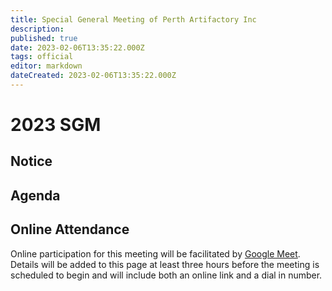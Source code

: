 ```yaml
---
title: Special General Meeting of Perth Artifactory Inc
description: 
published: true
date: 2023-02-06T13:35:22.000Z
tags: official
editor: markdown
dateCreated: 2023-02-06T13:35:22.000Z
---
```


# 2023 SGM

## Notice

## Agenda

## Online Attendance

Online participation for this meeting will be facilitated by [Google Meet](https://meet.google.com/). Details will be added to this page at least three hours before the meeting is scheduled to begin and will include both an online link and a dial in number.